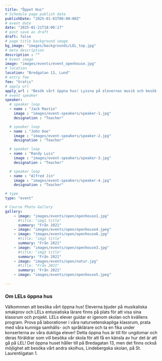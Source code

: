 ```yaml
---
title: "Öppet Hus"
# Schedule page publish date
publishDate: "2025-01-01T00:00:00Z"
# event date
date: "2025-01-21T18:00:17"
# post save as draft
draft: false
# page title background image
bg_image: "images/backgrounds/LEL_top.jpg"
# meta description
description : ""
# Event image
image: "images/events/event_openhouse.jpg"
# location
location: "Bredgatan 13, Lund"
# entry fee
fee: "Gratis"
# apply url
apply_url : "Besök vårt öppna hus! Lyssna på elevernas musik och besök våra klassrum. Välkomna mellan 18-20!"
# event speaker
speaker:
  # speaker loop
  - name : "Jack Mastio"
    image : "images/event-speakers/speaker-1.jpg"
    designation : "Teacher"

  # speaker loop
  - name : "John Doe"
    image : "images/event-speakers/speaker-2.jpg"
    designation : "Teacher"

  # speaker loop
  - name : "Randy Luis"
    image : "images/event-speakers/speaker-3.jpg"
    designation : "Teacher"

  # speaker loop
  - name : "Alfred Jin"
    image : "images/event-speakers/speaker-4.jpg"
    designation : "Teacher"

# type
type: "event"

# Course Photo Gallery
gallery:
    - image: "images/events/open/openhouse1.jpg"
      #title: "img1 title"
      summary: "Från 2021"
    - image: "images/events/open/openhouse4.jpeg"
    - image: "images/events/open/openhouse6.jpg"
      #title: "img2 title"
      summary: "Från 2021"
    - image: "images/events/open/openhouse3.jpg"
      #title: "img3 title"
      summary: "Från 2021"
    - image: "images/events/open/natur.jpg"
      #title: "Från 2021"
      summary: "Från 2021"
    - image: "images/events/open/openhouse5.jpeg"
                
---
```


### Om LELs öppna hus

Välkomnnen att besöka vårt öppna hus! Eleverna bjuder på musikaliska smakprov och LELs entusiatiska lärare finns på plats för att visa sina klassrum och projekt. LELs elever guidar er igenom skolan och kvällens program. Prova på laborationer i våra naturvetenskapliga klassrum, prata med våra kunniga samhälls- och språklärare och ta en fika under konserterna av våra duktiga elever! Detta öppna hus är till för ungdomar och deras föräldrar som vill besöka vår skola för att få en känsla av hur det är att gå på LEL! Det öppna huset håller till på Bredagatan 13, men det finns också möjlighet att besöka vårt andra skolhus, Lindebergska skolan, på St. Laurentiigatan 1.           